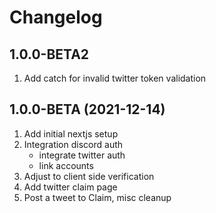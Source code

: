 # Changelog

## 1.0.0-BETA2

1. Add catch for invalid twitter token validation

## 1.0.0-BETA (2021-12-14)

1. Add initial nextjs setup
2. Integration discord auth
   - integrate twitter auth
   - link accounts
3. Adjust to client side verification
4. Add twitter claim page
5. Post a tweet to Claim, misc cleanup